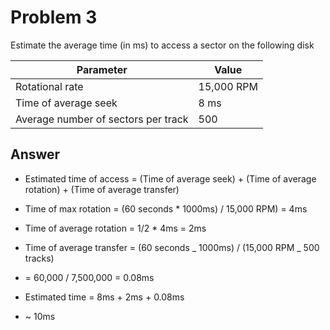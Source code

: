 # Problem 3

Estimate the average time (in ms) to access a sector on the following disk

| Parameter                           | Value      |
| ----------------------------------- | ---------- |
| Rotational rate                     | 15,000 RPM |
| Time of average seek                | 8 ms       |
| Average number of sectors per track | 500        |

## Answer

- Estimated time of access = (Time of average seek) + (Time of average rotation) + (Time of average transfer)

- Time of max rotation = (60 seconds \* 1000ms) / 15,000 RPM) = 4ms
- Time of average rotation = 1/2 \* 4ms = 2ms

- Time of average transfer = (60 seconds _ 1000ms) / (15,000 RPM _ 500 tracks)
- = 60,000 / 7,500,000 = 0.08ms

- Estimated time = 8ms + 2ms + 0.08ms
- ~ 10ms
